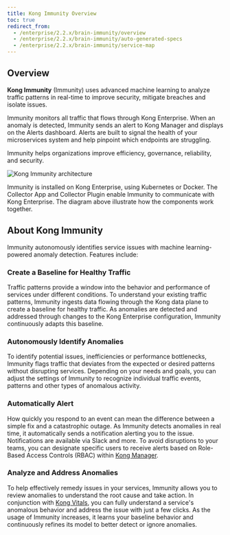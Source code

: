 ```yaml
---
title: Kong Immunity Overview
toc: true
redirect_from:
  - /enterprise/2.2.x/brain-immunity/overview
  - /enterprise/2.2.x/brain-immunity/auto-generated-specs
  - /enterprise/2.2.x/brain-immunity/service-map
---
```



## Overview

**Kong Immunity** (Immunity) uses advanced machine learning to analyze traffic patterns in real-time to improve security, mitigate breaches and isolate issues.  

Immunity monitors all traffic that flows through Kong Enterprise. When an anomaly is detected, Immunity sends an alert to Kong Manager and displays on the Alerts dashboard. Alerts are built to signal the health of your microservices system and help pinpoint which endpoints are struggling.

Immunity helps organizations improve efficiency, governance, reliability, and security.

![Kong Immunity architecture](/assets/images/docs/ee/brain-immunity/immunity-overview.png)

Immunity is installed on Kong Enterprise, using Kubernetes or Docker. The Collector App and Collector Plugin enable Immunity to communicate with Kong Enterprise. The diagram above illustrate how the components work together.


## About Kong Immunity
Immunity autonomously identifies service issues with machine learning-powered anomaly detection. Features include:

### Create a Baseline for Healthy Traffic
Traffic patterns provide a window into the behavior and performance of services under different conditions. To understand your existing traffic patterns, Immunity ingests data flowing through the Kong data plane to create a baseline for healthy traffic. As anomalies are detected and addressed through changes to the Kong Enterprise configuration, Immunity continuously adapts this baseline.

### Autonomously Identify Anomalies
To identify potential issues, inefficiencies or performance bottlenecks, Immunity flags traffic that deviates from the expected or desired patterns without disrupting services. Depending on your needs and goals, you can adjust the settings of Immunity to recognize individual traffic events, patterns and other types of anomalous activity.

### Automatically Alert
How quickly you respond to an event can mean the difference between a simple fix and a catastrophic outage. As Immunity detects anomalies in real time, it automatically sends a notification alerting you to the issue. Notifications are available via Slack and more. To avoid disruptions to your teams, you can designate specific users to receive alerts based on Role-Based Access Controls (RBAC) within [Kong Manager](/enterprise/latest/kong-manager/overview/).

### Analyze and Address Anomalies
To help effectively remedy issues in your services, Immunity allows you to review anomalies to understand the root cause and take action. In conjunction with [Kong Vitals](/enterprise/latest/vitals/overview/), you can fully understand a service's anomalous behavior and address the issue with just a few clicks. As the usage of Immunity increases, it learns your baseline behavior and continuously refines its model to better detect or ignore anomalies.
